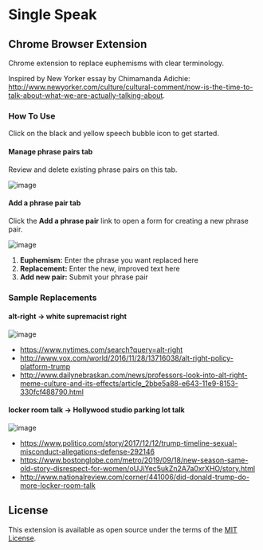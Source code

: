 # Single Speak
## Chrome Browser Extension

Chrome extension to replace euphemisms with clear terminology.

Inspired by New Yorker essay by Chimamanda Adichie: http://www.newyorker.com/culture/cultural-comment/now-is-the-time-to-talk-about-what-we-are-actually-talking-about.

### How To Use

Click on the black and yellow speech bubble icon to get started.

#### Manage phrase pairs tab

Review and delete existing phrase pairs on this tab.

![image](https://user-images.githubusercontent.com/3037195/77285602-9dfd4b00-6c8e-11ea-9f0d-1b00f6e8479d.png)

#### Add a phrase pair tab

Click the **Add a phrase pair** link to open a form for creating a new phrase pair.

![image](https://user-images.githubusercontent.com/3037195/77285782-106e2b00-6c8f-11ea-921c-412a003ecf59.png)

1. **Euphemism:** Enter the phrase you want replaced here
1. **Replacement:** Enter the new, improved text here
1. **Add new pair:** Submit your phrase pair

### Sample Replacements

#### alt-right -> white supremacist right

![image](https://user-images.githubusercontent.com/3037195/77285473-48c13980-6c8e-11ea-8b62-54cb798202c9.png)
 
 - https://www.nytimes.com/search?query=alt-right
 - http://www.vox.com/world/2016/11/28/13716038/alt-right-policy-platform-trump
 - http://www.dailynebraskan.com/news/professors-look-into-alt-right-meme-culture-and-its-effects/article_2bbe5a88-e643-11e9-8153-330fcf488790.html


#### locker room talk -> Hollywood studio parking lot talk

![image](https://user-images.githubusercontent.com/3037195/66279326-a8a16080-e865-11e9-876c-ad85b85ebe5b.png)

 - https://www.politico.com/story/2017/12/12/trump-timeline-sexual-misconduct-allegations-defense-292146
 - https://www.bostonglobe.com/metro/2019/09/18/new-season-same-old-story-disrespect-for-women/oUJiYec5ukZn2A7a0xrXHO/story.html
 - http://www.nationalreview.com/corner/441006/did-donald-trump-do-more-locker-room-talk
 
## License

This extension is available as open source under the terms of the [MIT License](http://opensource.org/licenses/MIT).
